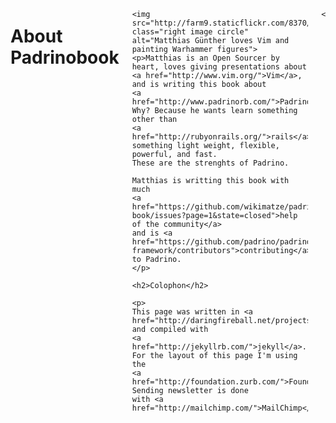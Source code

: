 ---
---
<div class="row">
  <div class="twelve columns">
    <h1>About Padrinobook</h1>

    <img src="http://farm9.staticflickr.com/8370/8436515008_80960f2b70_t.jpg" class="right image circle" alt="Matthias Günther loves Vim and painting Warhammer figures">
    <p>Matthias is an Open Sourcer by heart, loves giving presentations about
    <a href="http://www.vim.org/">Vim</a>, and is writing this book about
    <a href="http://www.padrinorb.com/">Padrino</a>. Why? Because he wants learn something other than
    <a href="http://rubyonrails.org/">rails</a>, something light weight, flexible, powerful, and fast.
    These are the strenghts of Padrino.

    Matthias is writting this book with much
    <a href="https://github.com/wikimatze/padrino-book/issues?page=1&state=closed">help of the community</a>
    and is <a href="https://github.com/padrino/padrino-framework/contributors">contributing</a> to Padrino.
    </p>

    <h2>Colophon</h2>

    <p>
    This page was written in <a href="http://daringfireball.net/projects/markdown/">markdown</a> and compiled with
    <a href="http://jekyllrb.com/">jekyll</a>. For the layout of this page I'm using the
    <a href="http://foundation.zurb.com/">Foundation</a>. Sending newsletter is done
    with <a href="http://mailchimp.com/">MailChimp</a>.
<!--
    and the online version of the book is generated with
    <a href="http://rubygems.org/gems/tilt">tilt</a>- if times come, I'm going to make my build system open source.
    The TOC of the page is created with <a href="http://projects.jga.me/toc/#toc7">TOC</a>.
    </p>
    <p>
    PDF, EPUB, and MOBI version of the book are generated with <a href="https://leanpub.com/">leanpub</a>.
    -->
    </p>
  </div>
</div>

